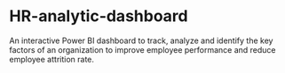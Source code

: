 # HR-analytic-dashboard
An interactive Power BI dashboard to track, analyze and identify the key factors of an organization to improve employee performance and reduce employee attrition rate.
